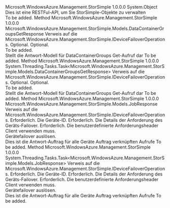 <Type Name="DeviceFailoverOperationsExtensions" FullName="Microsoft.WindowsAzure.Management.StorSimple.DeviceFailoverOperationsExtensions">
  <TypeSignature Language="C#" Value="public static class DeviceFailoverOperationsExtensions" />
  <TypeSignature Language="ILAsm" Value=".class public auto ansi abstract sealed beforefieldinit DeviceFailoverOperationsExtensions extends System.Object" />
  <TypeSignature Language="DocId" Value="T:Microsoft.WindowsAzure.Management.StorSimple.DeviceFailoverOperationsExtensions" />
  <TypeSignature Language="VB.NET" Value="Public Module DeviceFailoverOperationsExtensions" />
  <TypeSignature Language="F#" Value="type DeviceFailoverOperationsExtensions = class" />
  <AssemblyInfo>
    <AssemblyName>Microsoft.WindowsAzure.Management.StorSimple</AssemblyName>
    <AssemblyVersion>1.0.0.0</AssemblyVersion>
  </AssemblyInfo>
  <Base>
    <BaseTypeName>System.Object</BaseTypeName>
  </Base>
  <Interfaces />
  <Docs>
    <summary>
            Dies ist eine RESTFul-API, um Sie StorSimple-Objekte zu verwalten
            </summary>
    <remarks>To be added.</remarks>
  </Docs>
  <Members>
    <Member MemberName="ListDCGroups">
      <MemberSignature Language="C#" Value="public static Microsoft.WindowsAzure.Management.StorSimple.Models.DataContainerGroupsGetResponse ListDCGroups (this Microsoft.WindowsAzure.Management.StorSimple.IDeviceFailoverOperations operations, string deviceId, Microsoft.WindowsAzure.Management.StorSimple.Models.CustomRequestHeaders customRequestHeaders);" />
      <MemberSignature Language="ILAsm" Value=".method public static hidebysig class Microsoft.WindowsAzure.Management.StorSimple.Models.DataContainerGroupsGetResponse ListDCGroups(class Microsoft.WindowsAzure.Management.StorSimple.IDeviceFailoverOperations operations, string deviceId, class Microsoft.WindowsAzure.Management.StorSimple.Models.CustomRequestHeaders customRequestHeaders) cil managed" />
      <MemberSignature Language="DocId" Value="M:Microsoft.WindowsAzure.Management.StorSimple.DeviceFailoverOperationsExtensions.ListDCGroups(Microsoft.WindowsAzure.Management.StorSimple.IDeviceFailoverOperations,System.String,Microsoft.WindowsAzure.Management.StorSimple.Models.CustomRequestHeaders)" />
      <MemberSignature Language="F#" Value="static member ListDCGroups : Microsoft.WindowsAzure.Management.StorSimple.IDeviceFailoverOperations * string * Microsoft.WindowsAzure.Management.StorSimple.Models.CustomRequestHeaders -&gt; Microsoft.WindowsAzure.Management.StorSimple.Models.DataContainerGroupsGetResponse" Usage="Microsoft.WindowsAzure.Management.StorSimple.DeviceFailoverOperationsExtensions.ListDCGroups (operations, deviceId, customRequestHeaders)" />
      <MemberType>Method</MemberType>
      <AssemblyInfo>
        <AssemblyName>Microsoft.WindowsAzure.Management.StorSimple</AssemblyName>
        <AssemblyVersion>1.0.0.0</AssemblyVersion>
      </AssemblyInfo>
      <ReturnValue>
        <ReturnType>Microsoft.WindowsAzure.Management.StorSimple.Models.DataContainerGroupsGetResponse</ReturnType>
      </ReturnValue>
      <Parameters>
        <Parameter Name="operations" Type="Microsoft.WindowsAzure.Management.StorSimple.IDeviceFailoverOperations" RefType="this" />
        <Parameter Name="deviceId" Type="System.String" />
        <Parameter Name="customRequestHeaders" Type="Microsoft.WindowsAzure.Management.StorSimple.Models.CustomRequestHeaders" />
      </Parameters>
      <Docs>
        <param name="operations">
            Verweis auf die Microsoft.WindowsAzure.Management.StorSimple.IDeviceFailoverOperations.
            </param>
        <param name="deviceId">
            Optional.
            </param>
        <param name="customRequestHeaders">
            Optional.
            </param>
        <summary>To be added.</summary>
        <returns>
            Stellt die Antwort-Modell für DataContainerGroups Get-Aufruf dar
            </returns>
        <remarks>To be added.</remarks>
      </Docs>
    </Member>
    <Member MemberName="ListDCGroupsAsync">
      <MemberSignature Language="C#" Value="public static System.Threading.Tasks.Task&lt;Microsoft.WindowsAzure.Management.StorSimple.Models.DataContainerGroupsGetResponse&gt; ListDCGroupsAsync (this Microsoft.WindowsAzure.Management.StorSimple.IDeviceFailoverOperations operations, string deviceId, Microsoft.WindowsAzure.Management.StorSimple.Models.CustomRequestHeaders customRequestHeaders);" />
      <MemberSignature Language="ILAsm" Value=".method public static hidebysig class System.Threading.Tasks.Task`1&lt;class Microsoft.WindowsAzure.Management.StorSimple.Models.DataContainerGroupsGetResponse&gt; ListDCGroupsAsync(class Microsoft.WindowsAzure.Management.StorSimple.IDeviceFailoverOperations operations, string deviceId, class Microsoft.WindowsAzure.Management.StorSimple.Models.CustomRequestHeaders customRequestHeaders) cil managed" />
      <MemberSignature Language="DocId" Value="M:Microsoft.WindowsAzure.Management.StorSimple.DeviceFailoverOperationsExtensions.ListDCGroupsAsync(Microsoft.WindowsAzure.Management.StorSimple.IDeviceFailoverOperations,System.String,Microsoft.WindowsAzure.Management.StorSimple.Models.CustomRequestHeaders)" />
      <MemberSignature Language="F#" Value="static member ListDCGroupsAsync : Microsoft.WindowsAzure.Management.StorSimple.IDeviceFailoverOperations * string * Microsoft.WindowsAzure.Management.StorSimple.Models.CustomRequestHeaders -&gt; System.Threading.Tasks.Task&lt;Microsoft.WindowsAzure.Management.StorSimple.Models.DataContainerGroupsGetResponse&gt;" Usage="Microsoft.WindowsAzure.Management.StorSimple.DeviceFailoverOperationsExtensions.ListDCGroupsAsync (operations, deviceId, customRequestHeaders)" />
      <MemberType>Method</MemberType>
      <AssemblyInfo>
        <AssemblyName>Microsoft.WindowsAzure.Management.StorSimple</AssemblyName>
        <AssemblyVersion>1.0.0.0</AssemblyVersion>
      </AssemblyInfo>
      <ReturnValue>
        <ReturnType>System.Threading.Tasks.Task&lt;Microsoft.WindowsAzure.Management.StorSimple.Models.DataContainerGroupsGetResponse&gt;</ReturnType>
      </ReturnValue>
      <Parameters>
        <Parameter Name="operations" Type="Microsoft.WindowsAzure.Management.StorSimple.IDeviceFailoverOperations" RefType="this" />
        <Parameter Name="deviceId" Type="System.String" />
        <Parameter Name="customRequestHeaders" Type="Microsoft.WindowsAzure.Management.StorSimple.Models.CustomRequestHeaders" />
      </Parameters>
      <Docs>
        <param name="operations">
            Verweis auf die Microsoft.WindowsAzure.Management.StorSimple.IDeviceFailoverOperations.
            </param>
        <param name="deviceId">
            Optional.
            </param>
        <param name="customRequestHeaders">
            Optional.
            </param>
        <summary>To be added.</summary>
        <returns>
            Stellt die Antwort-Modell für DataContainerGroups Get-Aufruf dar
            </returns>
        <remarks>To be added.</remarks>
      </Docs>
    </Member>
    <Member MemberName="Trigger">
      <MemberSignature Language="C#" Value="public static Microsoft.WindowsAzure.Management.StorSimple.Models.JobResponse Trigger (this Microsoft.WindowsAzure.Management.StorSimple.IDeviceFailoverOperations operations, string deviceId, Microsoft.WindowsAzure.Management.StorSimple.Models.DeviceFailoverRequest drRequest, Microsoft.WindowsAzure.Management.StorSimple.Models.CustomRequestHeaders customRequestHeaders);" />
      <MemberSignature Language="ILAsm" Value=".method public static hidebysig class Microsoft.WindowsAzure.Management.StorSimple.Models.JobResponse Trigger(class Microsoft.WindowsAzure.Management.StorSimple.IDeviceFailoverOperations operations, string deviceId, class Microsoft.WindowsAzure.Management.StorSimple.Models.DeviceFailoverRequest drRequest, class Microsoft.WindowsAzure.Management.StorSimple.Models.CustomRequestHeaders customRequestHeaders) cil managed" />
      <MemberSignature Language="DocId" Value="M:Microsoft.WindowsAzure.Management.StorSimple.DeviceFailoverOperationsExtensions.Trigger(Microsoft.WindowsAzure.Management.StorSimple.IDeviceFailoverOperations,System.String,Microsoft.WindowsAzure.Management.StorSimple.Models.DeviceFailoverRequest,Microsoft.WindowsAzure.Management.StorSimple.Models.CustomRequestHeaders)" />
      <MemberSignature Language="F#" Value="static member Trigger : Microsoft.WindowsAzure.Management.StorSimple.IDeviceFailoverOperations * string * Microsoft.WindowsAzure.Management.StorSimple.Models.DeviceFailoverRequest * Microsoft.WindowsAzure.Management.StorSimple.Models.CustomRequestHeaders -&gt; Microsoft.WindowsAzure.Management.StorSimple.Models.JobResponse" Usage="Microsoft.WindowsAzure.Management.StorSimple.DeviceFailoverOperationsExtensions.Trigger (operations, deviceId, drRequest, customRequestHeaders)" />
      <MemberType>Method</MemberType>
      <AssemblyInfo>
        <AssemblyName>Microsoft.WindowsAzure.Management.StorSimple</AssemblyName>
        <AssemblyVersion>1.0.0.0</AssemblyVersion>
      </AssemblyInfo>
      <ReturnValue>
        <ReturnType>Microsoft.WindowsAzure.Management.StorSimple.Models.JobResponse</ReturnType>
      </ReturnValue>
      <Parameters>
        <Parameter Name="operations" Type="Microsoft.WindowsAzure.Management.StorSimple.IDeviceFailoverOperations" RefType="this" />
        <Parameter Name="deviceId" Type="System.String" />
        <Parameter Name="drRequest" Type="Microsoft.WindowsAzure.Management.StorSimple.Models.DeviceFailoverRequest" />
        <Parameter Name="customRequestHeaders" Type="Microsoft.WindowsAzure.Management.StorSimple.Models.CustomRequestHeaders" />
      </Parameters>
      <Docs>
        <param name="operations">
            Verweis auf die Microsoft.WindowsAzure.Management.StorSimple.IDeviceFailoverOperations.
            </param>
        <param name="deviceId">
            Erforderlich. Die Geräte-ID.
            </param>
        <param name="drRequest">
            Erforderlich. Die Details der Anforderung des Geräts-Failover.
            </param>
        <param name="customRequestHeaders">
            Erforderlich. Die benutzerdefinierte Anforderungsheader Client verwenden muss.
            </param>
        <summary>
            Gerätefailover auslösen.
            </summary>
        <returns>
            Dies ist die Antwort-Auftrag für alle Geräte Auftrag verknüpften Aufrufe
            </returns>
        <remarks>To be added.</remarks>
      </Docs>
    </Member>
    <Member MemberName="TriggerAsync">
      <MemberSignature Language="C#" Value="public static System.Threading.Tasks.Task&lt;Microsoft.WindowsAzure.Management.StorSimple.Models.JobResponse&gt; TriggerAsync (this Microsoft.WindowsAzure.Management.StorSimple.IDeviceFailoverOperations operations, string deviceId, Microsoft.WindowsAzure.Management.StorSimple.Models.DeviceFailoverRequest drRequest, Microsoft.WindowsAzure.Management.StorSimple.Models.CustomRequestHeaders customRequestHeaders);" />
      <MemberSignature Language="ILAsm" Value=".method public static hidebysig class System.Threading.Tasks.Task`1&lt;class Microsoft.WindowsAzure.Management.StorSimple.Models.JobResponse&gt; TriggerAsync(class Microsoft.WindowsAzure.Management.StorSimple.IDeviceFailoverOperations operations, string deviceId, class Microsoft.WindowsAzure.Management.StorSimple.Models.DeviceFailoverRequest drRequest, class Microsoft.WindowsAzure.Management.StorSimple.Models.CustomRequestHeaders customRequestHeaders) cil managed" />
      <MemberSignature Language="DocId" Value="M:Microsoft.WindowsAzure.Management.StorSimple.DeviceFailoverOperationsExtensions.TriggerAsync(Microsoft.WindowsAzure.Management.StorSimple.IDeviceFailoverOperations,System.String,Microsoft.WindowsAzure.Management.StorSimple.Models.DeviceFailoverRequest,Microsoft.WindowsAzure.Management.StorSimple.Models.CustomRequestHeaders)" />
      <MemberSignature Language="F#" Value="static member TriggerAsync : Microsoft.WindowsAzure.Management.StorSimple.IDeviceFailoverOperations * string * Microsoft.WindowsAzure.Management.StorSimple.Models.DeviceFailoverRequest * Microsoft.WindowsAzure.Management.StorSimple.Models.CustomRequestHeaders -&gt; System.Threading.Tasks.Task&lt;Microsoft.WindowsAzure.Management.StorSimple.Models.JobResponse&gt;" Usage="Microsoft.WindowsAzure.Management.StorSimple.DeviceFailoverOperationsExtensions.TriggerAsync (operations, deviceId, drRequest, customRequestHeaders)" />
      <MemberType>Method</MemberType>
      <AssemblyInfo>
        <AssemblyName>Microsoft.WindowsAzure.Management.StorSimple</AssemblyName>
        <AssemblyVersion>1.0.0.0</AssemblyVersion>
      </AssemblyInfo>
      <ReturnValue>
        <ReturnType>System.Threading.Tasks.Task&lt;Microsoft.WindowsAzure.Management.StorSimple.Models.JobResponse&gt;</ReturnType>
      </ReturnValue>
      <Parameters>
        <Parameter Name="operations" Type="Microsoft.WindowsAzure.Management.StorSimple.IDeviceFailoverOperations" RefType="this" />
        <Parameter Name="deviceId" Type="System.String" />
        <Parameter Name="drRequest" Type="Microsoft.WindowsAzure.Management.StorSimple.Models.DeviceFailoverRequest" />
        <Parameter Name="customRequestHeaders" Type="Microsoft.WindowsAzure.Management.StorSimple.Models.CustomRequestHeaders" />
      </Parameters>
      <Docs>
        <param name="operations">
            Verweis auf die Microsoft.WindowsAzure.Management.StorSimple.IDeviceFailoverOperations.
            </param>
        <param name="deviceId">
            Erforderlich. Die Geräte-ID.
            </param>
        <param name="drRequest">
            Erforderlich. Die Details der Anforderung des Geräts-Failover.
            </param>
        <param name="customRequestHeaders">
            Erforderlich. Die benutzerdefinierte Anforderungsheader Client verwenden muss.
            </param>
        <summary>
            Gerätefailover auslösen.
            </summary>
        <returns>
            Dies ist die Antwort-Auftrag für alle Geräte Auftrag verknüpften Aufrufe
            </returns>
        <remarks>To be added.</remarks>
      </Docs>
    </Member>
  </Members>
</Type>